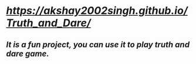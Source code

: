 # ***https://akshay2002singh.github.io/Truth_and_Dare/***

## ***It is a fun project, you can use it to play truth and dare game.***